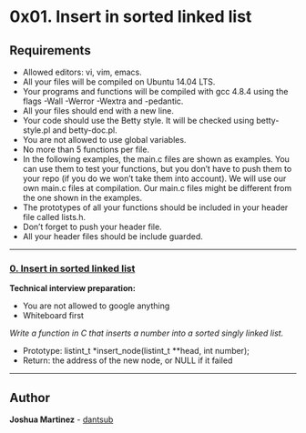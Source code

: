 # 0x01. Insert in sorted linked list

## Requirements

* Allowed editors: vi, vim, emacs.
* All your files will be compiled on Ubuntu 14.04 LTS.
* Your programs and functions will be compiled with gcc 4.8.4 using the flags -Wall -Werror -Wextra and -pedantic.
* All your files should end with a new line.
* Your code should use the Betty style. It will be checked using betty-style.pl and betty-doc.pl.
* You are not allowed to use global variables.
* No more than 5 functions per file.
* In the following examples, the main.c files are shown as examples. You can use them to test your functions, but you don’t have to push them to your repo (if you do we won’t take them into account). We will use our own main.c files at compilation. Our main.c files might be different from the one shown in the examples.
* The prototypes of all your functions should be included in your header file called lists.h.
* Don’t forget to push your header file.
* All your header files should be include guarded.

---

### [0. Insert in sorted linked list](./0-insert_number.c)

**Technical interview preparation:**

* You are not allowed to google anything
* Whiteboard first

*Write a function in C that inserts a number into a sorted singly linked list.*

* Prototype: listint_t *insert_node(listint_t **head, int number);
* Return: the address of the new node, or NULL if it failed

---

## Author

**Joshua Martinez** - [dantsub](https://github.com/dantsub)

